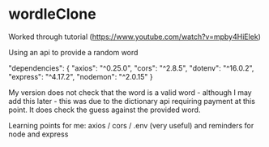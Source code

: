 # wordleClone

Worked through tutorial (https://www.youtube.com/watch?v=mpby4HiElek)

Using an api to provide a random word

"dependencies": {
    "axios": "^0.25.0",
    "cors": "^2.8.5",
    "dotenv": "^16.0.2",
    "express": "^4.17.2",
    "nodemon": "^2.0.15"
  }
  
My version does not check that the word is a valid word - although I may add this later - this was due to the dictionary api requiring payment at this point. It does check the guess against the provided word.

Learning points for me: axios / cors / .env (very useful) and reminders for node and express
